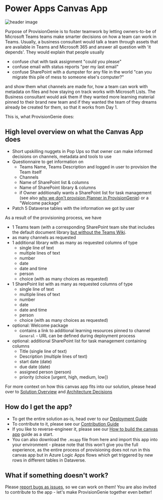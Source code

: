 # Power Apps Canvas App

![header image](https://github.com/ProvisionGenie/ProvisionGenie/blob/main/Docs/media/Genie_Header.png)

Purpose of ProvisionGenie is to foster teamwork by letting owners-to-be of Microsoft Teams teams make smarter decisions on how a team can work in Teams. Usually, a business consultant would talk a team through assets that are available in Teams and Microsoft 365 and answer all question with 'it depends'. They would explain that people usually

- confuse chat with task assignment "could you please"
- confuse email with status reports "per my last email"
- confuse SharePoint with a dumpster for any file in the world "can you migrate this pile of mess to someone else's computer?"

and show them what channels are made for, how a team can work with metadata on files and how staying on track works with Microsoft Lists. The Business consultant would ask them if they wanted more learning material pinned to their brand new team and if they wanted the team of they dreams already be created for them, so that it works from Day 1.

This is, what ProvisionGenie does:

## High level overview on what the Canvas App does

- Short upskilling nuggets in Pop Ups so that owner can make informed decisions on channels, metadata and tools to use
- Questionnaire to get information on
  - Teams Name, Teams Description and logged in user to provision the Team itself
  - Channels
  - Name of SharePoint list & columns
  - Name of SharePoint library & columns
  - if Owner additionally wants a SharePoint list for task management (see also [why we don't provision Planner in ProvisionGenie](/Docs/ArchitectureDecisions.md#-no-microsoft-planner-provisioning)) or a "Welcome package"
- Patch 5 Dataverse tables with the information we got by user

As a result of the provisioning process, we have

- 1 Teams team (with a corresponding SharePoint team site that includes the default document library [but without the Teams Wiki](/Docs/ArchitectureDecisions.md#no-wiki).
- as many channels as requested
- 1 additional library with as many as requested columns of type
  - single line of text
  - multiple lines of text
  - number
  - date
  - date and time
  - person
  - choice (with as many choices as requested)
- 1 SharePoint list with as many as requested columns of type
  - single line of text
  - multiple lines of text
  - number
  - date
  - date and time
  - person
  - choice (with as many choices as requested)
- optional: Welcome package
  - contains a link to additional learning resources pinned to channel `General` - URL can be defined during deployment process
- optional: additional SharePoint list for task management containing columns
  - Title (single line of text)
  - Description (multiple lines of text)
  - start date (date)
  - due date (date)
  - assigned person (person)
  - priority (choice [urgent, high, medium, low])

For more context on how this canvas app fits into our solution, please head over to [Solution Overview](https://github.com/ProvisionGenie/ProvisionGenie/blob/main/Docs/LogicApps.md#solution-overview) and [Architecture Decisions](Docs/ArchitectureDecisions.md)

## How do I get the app?

- To get the entire solution as-is, head over to our [Deployment Guide](DeploymentGuide.md)
- To contribute to it, please see our [Contribution Guide](https://github.com/ProvisionGenie/ProvisionGenie/blob/main/CONTRIBUTING.md)
- If you like to reverse-engineer it, please see our [How to build the canvas app](https://github.com/ProvisionGenie/ProvisionGenie/blob/main/Docs/HowToBuildTheCanvasApp.md) guide as a start.
- You can also download the `.msapp` file from here and import this app into your environment - please note that this won't give you the full experience, as the entire process of provisioning does not run in this canvas app but in Azure Logic Apps flows which get triggered by new rows in different tables in Dataverse.

## What if something doesn't work?

Please [report bugs as issues](https://github.com/ProvisionGenie/ProvisionGenie/issues/new?assignees=&labels=&template=bug_report.md&title=), so we can work on them! You are also invited to contribute to the app - let's make ProvisionGenie together even better!
